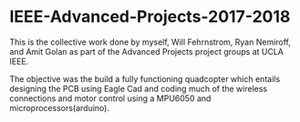 # IEEE-Advanced-Projects-2017-2018

This is the collective work done by myself, Will Fehrnstrom, Ryan Nemiroff, and Amit Golan as part of the Advanced Projects project groups
at UCLA IEEE. 

The objective was the build a fully functioning quadcopter which entails designing the PCB using Eagle Cad and coding much of the
wireless connections and motor control using a MPU6050 and microprocessors(arduino).
